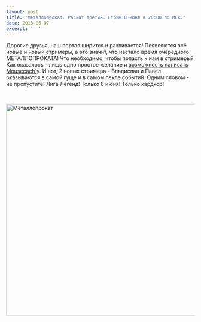 ```yaml
---
layout: post
title: "Металлопрокат. Раскат третий. Стрим 8 июня в 20:00 по МСк."
date: 2013-06-07
excerpt: '  '
---
```


Дорогие друзья, наш портал ширится и развивается! Появляются всё новые и новый стримеры, а это значит, что настало время очередного МЕТАЛЛОПРОКАТА! Что необходимо, чтобы попасть к нам в стримеры? Как оказалось - лишь одно простое желание и <a href="http://gamersoul.ru/kontaktyi">возможность написать Mousecach'у</a>. И вот, 2 новых стримера - Владислав и Павел оказываются в самой гуще и в самом пекле событий. Одним словом - не пропустите! Лига Легенд! Только 8 июня! Только хардкор!

&nbsp;

<a href="http://gamersoul.ru/wp-content/uploads/2013/02/Металлопрокат.png"><img class="wp-image-1366 aligncenter" alt="Металлопрокат" src="http://gamersoul.ru/wp-content/uploads/2013/02/Металлопрокат.png" width="692" height="564" /></a>